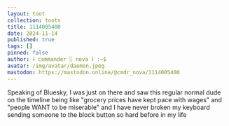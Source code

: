 ```yaml
---
layout: toot
collection: toots
title: 1114005400
date: 2024-11-14
published: true
tags: []
pinned: false
author: ⸸ commander ░ nova ⸸ :~$
avatar: /img/avatar/daemon.jpeg
mastodon: https://mastodon.online/@cmdr_nova/1114005400
---
```


Speaking of Bluesky, I was just on there and saw this regular normal dude on the timeline being like "grocery prices have kept pace with wages" and "people WANT to be miserable" and I have never broken my keyboard sending someone to the block button so hard before in my life
